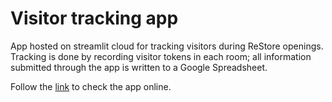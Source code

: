 # Visitor tracking app

App hosted on streamlit cloud for tracking visitors during ReStore openings.
Tracking is done by recording visitor tokens in each room; all information submitted through the app is written to a Google Spreadsheet.

Follow the [link](https://restore-room-visitors-tracker.streamlit.app/) to check the app online.